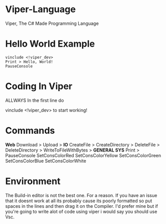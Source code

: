 # Viper-Language
Viper, The C# Made Programming Language


# Hello World Example
```vinclude <!viper_dev>
vinclude <!viper_dev>
Print > Hello, World!
PauseConsole
```

# Coding In Viper
ALLWAYS In the first line do

vinclude <!viper_dev> to start working!

# Commands
**Web**
Download > 
Upload > 
**IO**
CreateFile > 
CreateDirectory > 
DeleteFile > 
DeleteDirectory > 
WriteToFileWithBytes > 
**GENERAL SYS**
Print > 
PauseConsole
SetConsColorRed
SetConsColorYellow
SetConsColorGreen
SetConsColorBlue
SetConsColorWhite

# Environment
The Build-in editor is not the best one. For a reason. If you have an issue that it doesnt work at all its probably cause its poorly formatted so put spaces in the lines
and then drag it on the Compiler. I'd prefer mine but if you're going to write alot of code using viper i would say you should use Vsc.
